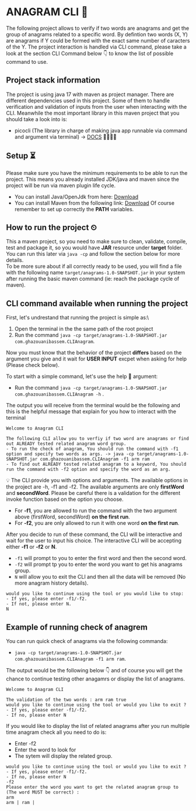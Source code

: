 # ANAGRAM CLI 📃
The following project allows to verify if two words are anagrams and get the group of anagrams related to a specific word.
By defintion two words (X, Y) are anagrams if Y could be formed with the exact same number of caracters of the Y. 
The project interaction is handled via CLI command, please take a look at the section CLI Command below 👇 to know the list of possible command to use.

## Project stack information 
The project is using java 17 with maven as project manager. There are different dependencies used in this project. Some of them to handle verification and validation of inputs from the user when interacting with the CLI.
Meanwhile the most important library in this maven project that you should take a look into is:
- picocli (The library in charge of making java app runnable via command and argument via terminal) -> [DOCS](https://picocli.info/) 👩‍💻🧑‍💻

## Setup ⏳
Please make sure you have the minimum requirements to be able to run the project. This means you already installed JDK/java and maven since the project will be run via maven plugin life cycle.
- You can install Java/OpenJdk from here: [Download](https://jdk.java.net/17/)
- You can install Maven from the following link: [Download](https://maven.apache.org/download.cgi)
Of course remember to set up correctly the **PATH** variables.

## How to run the project ⏲
This a maven project, so you need to make sure to clean, validate, compile, test and package it, so you would have **JAR** resource under **target** folder. You can run this later via ``java -cp`` and follow the section below for more details.\
To be more sure about if all correctly ready to be used, you will find a file with the following name `target/anagrams-1.0-SNAPSHOT.jar` in your system after running the basic maven command (ie: reach the package cycle of maven).

## CLI command available when running the project
First, let's undrestand that running the project is simple as:\
1. Open the terminal in the the same path of the root project
2. Run the command `java -cp target/anagrams-1.0-SNAPSHOT.jar com.ghazouanibassem.CLIAnagram`.

Now you must know that the behavior of the project **differs** based on the argument you give and it wait for **USER INPUT** excpet when asking for help (Please check below).

To start with a simple command, let's use the help 👀 argument:
- Run the command `java -cp target/anagrams-1.0-SNAPSHOT.jar com.ghazouanibassem.CLIAnagram -h` .

The output you will receive from the terminal would be the following and this is the helpful message that explain for you how to interact with the terminal
```
Welcome to Anagram CLI

The following CLI allow you to verfiy if two word are anagrams or find out ALREADY tested related anagram word group.
- To run the check of anagram, You should run the command with -f1 option and specify two words as args. -> java -cp target/anagrams-1.0-SNAPSHOT.jar com.ghazouanibassem.CLIAnagram -f1 arm ram
- To find out ALREADY tested related anagram to a keyword, You should run the command with -f2 option and specify the word as an arg.      
```

💡 The CLI provide you with options and arguments. The available options in the project are -h, -f1 and -f2.
The available arguments are only **firstWord** and **secondWord**.
Please be careful there is a validation for the different invoke function based on the option you choose.
- For **-f1**, you are allowed to run the command with the two argument above (firstWord, secondWord) **on the first run**.
- For **-f2**, you are only allowed to run it with one word **on the first run**.

After you decide to run of these command, the CLI will be interactive and wait for the user to input his choice.
The interactive CLI will be accepting either **-f1** or **-f2** or **N**.
- ``-f1`` will prompt to you to enter the first word and then the second word.
- ``-f2`` will prompt tp you to enter the word you want to get his anagrams group.
- ``N`` will allow you to exit the CLI and then all the data will be removed (No more anagram history details).

```
would you like to continue using the tool or you would like to stop:
- If yes, please enter -f1/-f2.
- If not, please enter N.
N
```
## Example of running check of anagrem
You can run quick check of anagrams via the following commanda:
- ``java -cp target/anagrams-1.0-SNAPSHOT.jar com.ghazouanibassem.CLIAnagram -f1 arm ram``.

The output would be the following below 👇 and of course you will get the chance to continue testing other anagamrs or display the list of anagrams.
```
Welcome to Anagram CLI

The validation of the two words : arm ram true
would you like to continue using the tool or would you like to exit ?
- If yes, please enter -f1/-f2.
- If no, please enter N
```

If you would like to display the list of related anagrams after you run multiple time anagram check all you need to do is:
- Enter -f2
- Enter the word to look for
- The sytem will display the related group.
``````
would you like to continue using the tool or would you like to exit ?
- If yes, please enter -f1/-f2.
- If no, please enter N
-f2
Please enter the word you want to get the related anagram group to (The word MUST be correct) : 
arm
arm | ram | 
``````